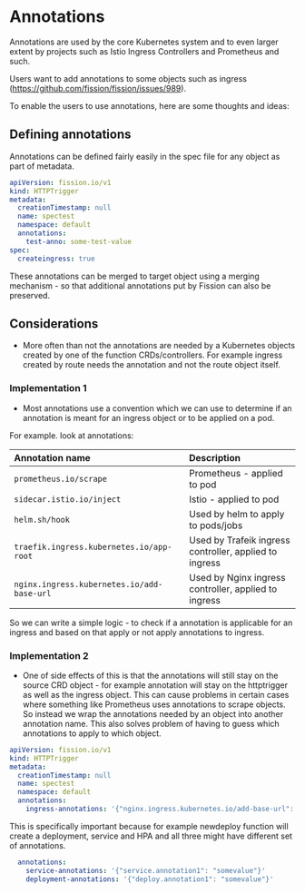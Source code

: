 # Annotations

Annotations are used by the core Kubernetes system and to even larger extent by projects such as Istio Ingress Controllers and Prometheus and such.

Users want to add annotations to some objects such as ingress (https://github.com/fission/fission/issues/989).

To enable the users to use annotations, here are some thoughts and ideas:

## Defining annotations

Annotations can be defined fairly easily in the spec file for any object as part of metadata.

``` yaml
apiVersion: fission.io/v1
kind: HTTPTrigger
metadata:
  creationTimestamp: null
  name: spectest
  namespace: default
  annotations:
    test-anno: some-test-value
spec:
  createingress: true
```

These annotations can be merged to target object using a merging mechanism - so that additional annotations put by Fission can also be preserved.

## Considerations

- More often than not the annotations are needed by a Kubernetes objects created by one of the function CRDs/controllers. For example ingress created by route needs the annotation and not the route object itself.

### Implementation 1

- Most annotations use a convention which we can use to determine if an annotation is meant for an ingress object or to be applied on a pod.

For example. look at annotations:

|Annotation name| Description|
|:-------------|:-------------|
|`prometheus.io/scrape`| Prometheus - applied to pod|
|`sidecar.istio.io/inject`|Istio - applied to pod|
|`helm.sh/hook`| Used by helm to apply to pods/jobs|
|`traefik.ingress.kubernetes.io/app-root`|Used by Trafeik ingress controller, applied to ingress|
|`nginx.ingress.kubernetes.io/add-base-url`|Used by Nginx ingress controller, applied to ingress|

So we can write a simple logic - to check if a annotation is applicable for an ingress and based on that apply or not apply annotations to ingress.


### Implementation 2

- One of side effects of this is that the annotations will still stay on the source CRD object - for example annotation will stay on the httptrigger as well as the ingress object. This can cause problems in certain cases where something like Prometheus uses annotations to scrape objects. So instead we wrap the annotations needed by an object into another annotation name. This also solves problem of having to guess which annotations to apply to which object. 

```yaml
apiVersion: fission.io/v1
kind: HTTPTrigger
metadata:
  creationTimestamp: null
  name: spectest
  namespace: default
  annotations:
    ingress-annotations: '{"nginx.ingress.kubernetes.io/add-base-url": "true", "nginx.ingress.kubernetes.io/app-root": "somevalue"}'
```


This is specifically important because for example newdeploy function will create a deployment, service and HPA and all three might have different set of annotations.

```yaml
  annotations:
    service-annotations: '{"service.annotation1": "somevalue"}'
    deployment-annotations: '{"deploy.annotation1": "somevalue"}'
```
